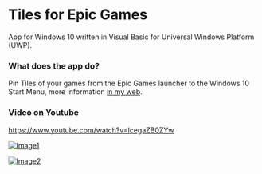 # Tiles for Epic Games

App for Windows 10 written in Visual Basic for Universal Windows Platform (UWP).

### What does the app do?

Pin Tiles of your games from the Epic Games launcher to the Windows 10 Start Menu, more information [in my web](https://pepeizqapps.com/app/epic-games-tiles/).

### Video on Youtube
https://www.youtube.com/watch?v=lcegaZB0ZYw

[![Image1](https://i.imgur.com/pR09ELq.png)](https://pepeizqapps.com/app/epic-games-tiles/)

[![Image2](https://i.imgur.com/m9jHg35.png)](https://pepeizqapps.com/app/epic-games-tiles/)
